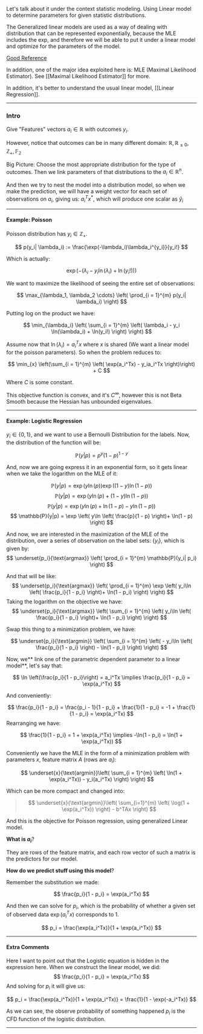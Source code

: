 Let's talk about it under the context statistic modeling. Using Linear model to determine parameters for given statistic distributions. 

The Generalized linear models are used as a way of dealing with distribution that can be represented exponentially, because the MLE includes the exp, and therefore we will be able to put it under a linear model and optimize for the parameters of the model. 

[Good Reference](http://statmath.wu.ac.at/courses/heather_turner/glmCourse_001.pdf)

In addition, one of the major idea exploited here is: MLE (Maximal Likelihood Estimator). See [[Maximal Likelihood Estimator]] for more. 

In addition, it's better to understand the usual linear model, [[Linear Regression]]. 

---

### Intro

Give  "Features" vectors $a_i \in \mathbb{R}$ with outcomes $y_i$. 

However, notice that outcomes can be in many different domain: $\mathbb{R}, \mathbb{R}_{\le 0}, \mathbb{Z}_+, \mathbb{F_2}$

Big Picture: Choose the most appropriate distribution for the type of outcomes. Then we link parameters of that distributions to the $a_i\in\mathbb{R}^n$.

And then we try to nest the model into a distribution model, so when we make the prediction, we will have a weight vector for each set of observations on $a_i$, giving us: $a_i^Tx^*$, which will produce one scalar as $\hat{y}_i$

---
#### **Example: Poisson**

Poisson distribution has $y_i\in \mathbb{Z}_+$.  

$$
p(y_i| \lambda_i) := \frac{\exp(-\lambda_i)\lambda_i^{y_i}}{y_i!}
$$

Which is actually: 

$$
\exp(
    - (\lambda_i - y_i \ln(\lambda_i) + \ln(y_i!))
)
$$

We want to maximize the likelihood of seeing the entire set of observations: 

$$
\max_{\lambda_1, \lambda_2 \cdots} \left(
\prod_{i = 1}^{m} 
    p(y_i| \lambda_i)
\right)
$$

Putting log on the product we have: 

$$
\min_{\lambda_i} \left( 
    \sum_{i = 1}^{m} \left(
            \lambda_i - y_i \ln(\lambda_i) + \ln(y_i!)
          \right)
\right)
$$

Assume now that $\ln(\lambda_i) = a_i^Tx$ where $x$ is shared (We want a linear model for the poisson parameters). So when the problem reduces to: 

$$
\min_{x} \left(\sum_{i = 1}^{m} \left(
        \exp(a_i^Tx) - y_ia_i^Tx
\right)\right) + C
$$

Where $C$ is some constant. 

This objective function is convex, and it's $C^\infty$, however this is not Beta Smooth because the Hessian has unbounded eigenvalues. 

---
#### **Example: Logistic Regression**

$y_i\in \{0, 1\}$, and we want to use a Bernoulli Distribution for the labels. Now, the distribution of the function will be: 

$$
\mathbb{P}(y|p) = p^y(1 - p)^{1 - y}
$$

And, now we are going express it in an exponential form, so it gets linear when we take the logarithm on the MLE of it: 

$$
\mathbb{P}(y|p) = \exp(y\ln(p))\exp((1 - y)\ln(1 - p)) 
$$
$$
\mathbb{P}(y|p) = \exp(y\ln(p) + (1 - y)\ln(1 - p))
$$
$$
\mathbb{P}(y|p) = \exp(y\ln(p) + \ln(1 - p) - y\ln(1 - p))
$$
$$
\mathbb{P}(y|p) = \exp \left(
    y\ln \left(
        \frac{p}{1 - p}
    \right)+ \ln(1 - p)
\right)
$$

And now, we are interested in the maximization of the MLE of the distribution, over a series of observation on the label sets: $\{y_i\}$, which is given by: 
$$
\underset{p_i}{\text{argmax}}
\left(
\prod_{i = 1}^{m}
    \mathbb{P}(y_i| p_i)
\right)
$$

And that will be like: 
$$
\underset{p_i}{\text{argmax}}
\left(
\prod_{i = 1}^{m}
    \exp \left(
        y_i\ln \left(
            \frac{p_i}{1 - p_i}
        \right)+ \ln(1 - p_i)
    \right)
\right)
$$
Taking the logarithm on the objective we have: 
$$
\underset{p_i}{\text{argmax}}
\left(
    \sum_{i = 1}^{m} \left(
        y_i\ln \left(
            \frac{p_i}{1 - p_i}
        \right)+ \ln(1 - p_i)
    \right)
\right)
$$

Swap this thing to a minimization problem, we have: 

$$
\underset{p_i}{\text{argmin}} \left(
    \sum_{i = 1}^{m} \left(
        - y_i\ln \left(
            \frac{p_i}{1 - p_i}
        \right) - \ln(1 - p_i)
    \right)
\right)
$$

Now, we** link one of the parametric dependent parameter to a linear model**, let's say that: 

$$
\ln \left(\frac{p_i}{1 - p_i}\right) = a_i^Tx
\implies 
\frac{p_i}{1 - p_i} = \exp(a_i^Tx)
$$

And conveniently: 

$$
\frac{p_i}{1 - p_i} = \frac{p_i - 1}{1 - p_i} + \frac{1}{1 - p_i} = 
-1 + \frac{1}{1 - p_i} = \exp(a_i^Tx) 
$$
Rearranging we have: 

$$
\frac{1}{1 - p_i} = 1 + \exp(a_i^Tx) \implies -\ln(1 - p_i) = \ln(1 + \exp(a_i^Tx))
$$

Conveniently we have the MLE in the form of a minimization problem with parameters $x$, feature matrix $A$ (rows are $a_i$): 

$$
\underset{x}{\text{argmin}}\left(
    \sum_{i = 1}^{m} \left(
            \ln(1 + \exp(a_i^Tx)) - y_i(a_i^Tx)
        \right)
\right)
$$

Which can be more compact and changed into:

> $$
> \underset{x}{\text{argmin}}\left(
> \sum_{i=1}^{m} \left(
>         \log(1 + \exp(a_i^Tx))
>     \right) - b^TAx
> \right)
> $$

And this is the objective for Poisson regression, using generalized Linear model. 

**What is $a_i$**?

They are rows of the feature matrix, and each row vector of such a matrix is the predictors for our model. 

**How do we predict stuff using this model**? 

Remember the substitution we made: 

$$
\frac{p_i}{1 - p_i} = \exp(a_i^Tx)
$$

And then we can solve for $p_i$, which is the probability of whether a given set of observed data $\exp(a_i^Tx)$ corresponds to $1$. 

$$
p_i = \frac{\exp(a_i^Tx)}{1 + \exp(a_i^Tx)}
$$

---
#### Extra Comments 

Here I want to point out that the Logistic equation is hidden in the expression here. When we construct the linear model, we did: 
$$
\frac{p_i}{1 - p_i} = \exp(a_i^Tx)
$$
And solving for $p_i$ it will give us: 

$$
p_i = \frac{\exp(a_i^Tx)}{1 + \exp(a_i^Tx)} = \frac{1}{1 - \exp(-a_i^Tx)}
$$

As we can see, the observe probability of something happened $p_i$ is the CFD function of the logistic distribution.

---
